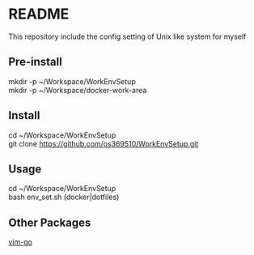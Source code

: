 # README
This repository include the config setting of Unix like system for myself  

## Pre-install
mkdir -p ~/Workspace/WorkEnvSetup  
mkdir -p ~/Workspace/docker-work-area  

## Install
cd ~/Workspace/WorkEnvSetup  
git clone https://github.com/os369510/WorkEnvSetup.git  

## Usage
cd ~/Workspace/WorkEnvSetup  
bash env_set.sh (docker|dotfiles)  

## Other Packages
[vim-go](https://github.com/fatih/vim-go)  
